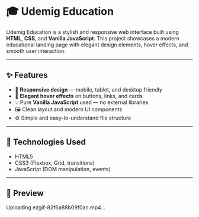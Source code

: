 # 🎓 Udemig Education

Udemig Education is a stylish and responsive web interface built using **HTML**, **CSS**, and **Vanilla JavaScript**. This project showcases a modern educational landing page with elegant design elements, hover effects, and smooth user interaction.

---

## ✨ Features

- 📱 **Responsive design** — mobile, tablet, and desktop friendly
- 🎨 **Elegant hover effects** on buttons, links, and cards
- 💡 Pure **Vanilla JavaScript** used — no external libraries
- 🖼️ Clean layout and modern UI components
- ⚙️ Simple and easy-to-understand file structure

---

## 🚀 Technologies Used

- HTML5
- CSS3 (Flexbox, Grid, transitions)
- JavaScript (DOM manipulation, events)

---

## 📸 Preview


Uploading ezgif-82f6a88b09f0ac.mp4…




